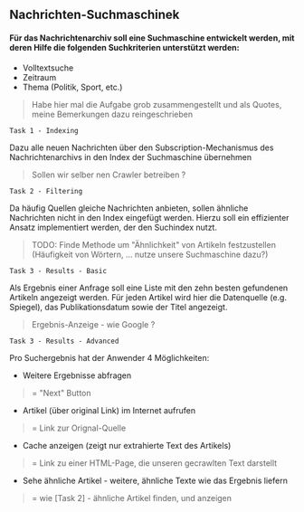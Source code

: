 ﻿## Nachrichten-Suchmaschinek

#### Für das Nachrichtenarchiv soll eine Suchmaschine entwickelt werden, mit deren Hilfe die folgenden Suchkriterien unterstützt werden:

- Volltextsuche
- Zeitraum
- Thema (Politik, Sport, etc.)

> Habe hier mal die Aufgabe grob zusammengestellt und als Quotes, meine Bemerkungen dazu reingeschrieben

```Task 1 - Indexing```

Dazu alle neuen Nachrichten über den Subscription-Mechanismus des Nachrichtenarchivs in den Index der Suchmaschine übernehmen

> Sollen wir selber nen Crawler betreiben ?

```Task 2 - Filtering```

Da häufig Quellen gleiche Nachrichten anbieten, sollen ähnliche Nachrichten nicht in den Index eingefügt werden. 
Hierzu soll ein effizienter Ansatz implementiert werden, der den Suchindex nutzt.

> TODO: Finde Methode um "Ähnlichkeit" von Artikeln festzustellen (Häufigkeit von Wörtern, ... nutze unsere Suchmaschine dazu?)

```Task 3 - Results - Basic```

Als Ergebnis einer Anfrage soll eine Liste mit den zehn besten gefundenen Artikeln angezeigt werden. 
Für jeden Artikel wird hier die Datenquelle (e.g. Spiegel), das Publikationsdatum sowie der Titel angezeigt. 

> Ergebnis-Anzeige - wie Google ?

```Task 3 - Results - Advanced```

Pro Suchergebnis hat der Anwender 4 Möglichkeiten:

- Weitere Ergebnisse abfragen
> = "Next" Button

- Artikel (über original Link) im Internet aufrufen
> = Link zur Orignal-Quelle 

- Cache anzeigen (zeigt nur extrahierte Text des Artikels)
> = Link zu einer HTML-Page, die unseren gecrawlten Text darstellt

- Sehe ähnliche Artikel - weitere, ähnliche Texte wie das Ergebnis liefern
> = wie [Task 2] - ähnliche Artikel finden, und anzeigen

